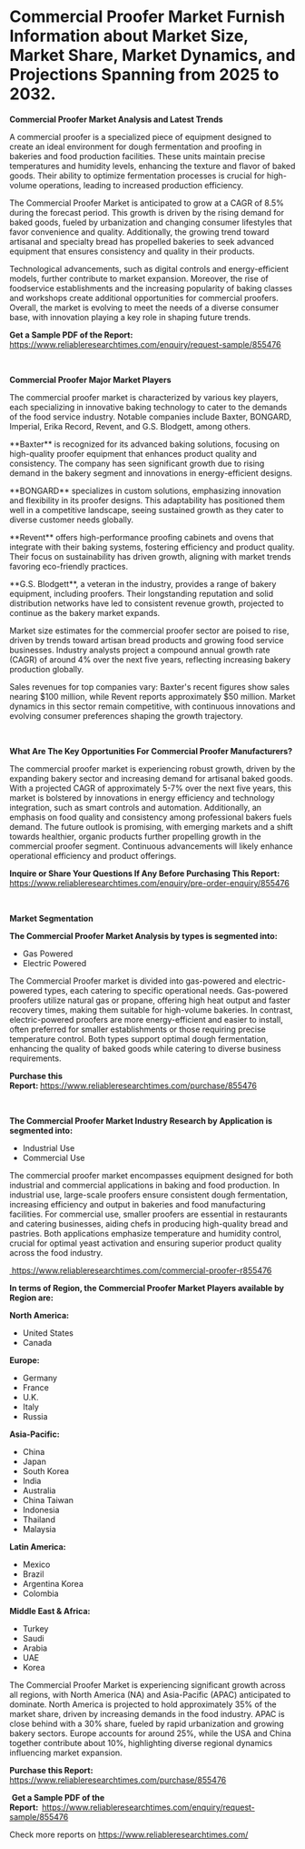 <p><h1>Commercial Proofer Market Furnish Information about Market Size, Market Share, Market Dynamics, and Projections Spanning from 2025 to 2032.</h1></p><p><strong>Commercial Proofer Market Analysis and Latest Trends</strong></p>
<p><p>A commercial proofer is a specialized piece of equipment designed to create an ideal environment for dough fermentation and proofing in bakeries and food production facilities. These units maintain precise temperatures and humidity levels, enhancing the texture and flavor of baked goods. Their ability to optimize fermentation processes is crucial for high-volume operations, leading to increased production efficiency.</p><p>The Commercial Proofer Market is anticipated to grow at a CAGR of 8.5% during the forecast period. This growth is driven by the rising demand for baked goods, fueled by urbanization and changing consumer lifestyles that favor convenience and quality. Additionally, the growing trend toward artisanal and specialty bread has propelled bakeries to seek advanced equipment that ensures consistency and quality in their products.</p><p>Technological advancements, such as digital controls and energy-efficient models, further contribute to market expansion. Moreover, the rise of foodservice establishments and the increasing popularity of baking classes and workshops create additional opportunities for commercial proofers. Overall, the market is evolving to meet the needs of a diverse consumer base, with innovation playing a key role in shaping future trends.</p></p>
<p><strong>Get a Sample PDF of the Report:&nbsp;</strong> <a href="https://www.reliableresearchtimes.com/enquiry/request-sample/855476?utm_campaign=3585&utm_medium=2&utm_source=Github&utm_content=ia&utm_term=10042025&utm_id=commercial-proofer">https://www.reliableresearchtimes.com/enquiry/request-sample/855476</a></p>
<p>&nbsp;</p>
<p><strong>Commercial Proofer Major Market Players</strong></p>
<p><p>The commercial proofer market is characterized by various key players, each specializing in innovative baking technology to cater to the demands of the food service industry. Notable companies include Baxter, BONGARD, Imperial, Erika Record, Revent, and G.S. Blodgett, among others.</p><p>**Baxter** is recognized for its advanced baking solutions, focusing on high-quality proofer equipment that enhances product quality and consistency. The company has seen significant growth due to rising demand in the bakery segment and innovations in energy-efficient designs.</p><p>**BONGARD** specializes in custom solutions, emphasizing innovation and flexibility in its proofer designs. This adaptability has positioned them well in a competitive landscape, seeing sustained growth as they cater to diverse customer needs globally.</p><p>**Revent** offers high-performance proofing cabinets and ovens that integrate with their baking systems, fostering efficiency and product quality. Their focus on sustainability has driven growth, aligning with market trends favoring eco-friendly practices. </p><p>**G.S. Blodgett**, a veteran in the industry, provides a range of bakery equipment, including proofers. Their longstanding reputation and solid distribution networks have led to consistent revenue growth, projected to continue as the bakery market expands.</p><p>Market size estimates for the commercial proofer sector are poised to rise, driven by trends toward artisan bread products and growing food service businesses. Industry analysts project a compound annual growth rate (CAGR) of around 4% over the next five years, reflecting increasing bakery production globally.</p><p>Sales revenues for top companies vary: Baxter's recent figures show sales nearing $100 million, while Revent reports approximately $50 million. Market dynamics in this sector remain competitive, with continuous innovations and evolving consumer preferences shaping the growth trajectory.</p></p>
<p>&nbsp;</p>
<p><strong>What Are The Key Opportunities For Commercial Proofer Manufacturers?</strong></p>
<p><p>The commercial proofer market is experiencing robust growth, driven by the expanding bakery sector and increasing demand for artisanal baked goods. With a projected CAGR of approximately 5-7% over the next five years, this market is bolstered by innovations in energy efficiency and technology integration, such as smart controls and automation. Additionally, an emphasis on food quality and consistency among professional bakers fuels demand. The future outlook is promising, with emerging markets and a shift towards healthier, organic products further propelling growth in the commercial proofer segment. Continuous advancements will likely enhance operational efficiency and product offerings.</p></p>
<p><strong>Inquire or Share Your Questions If Any Before Purchasing This Report:</strong> <a href="https://www.reliableresearchtimes.com/enquiry/pre-order-enquiry/855476?utm_campaign=3585&utm_medium=2&utm_source=Github&utm_content=ia&utm_term=10042025&utm_id=commercial-proofer">https://www.reliableresearchtimes.com/enquiry/pre-order-enquiry/855476</a></p>
<p>&nbsp;</p>
<p><strong>Market Segmentation</strong></p>
<p><strong>The Commercial Proofer Market Analysis by types is segmented into:</strong></p>
<p><ul><li>Gas Powered</li><li>Electric Powered</li></ul></p>
<p><p>The Commercial Proofer market is divided into gas-powered and electric-powered types, each catering to specific operational needs. Gas-powered proofers utilize natural gas or propane, offering high heat output and faster recovery times, making them suitable for high-volume bakeries. In contrast, electric-powered proofers are more energy-efficient and easier to install, often preferred for smaller establishments or those requiring precise temperature control. Both types support optimal dough fermentation, enhancing the quality of baked goods while catering to diverse business requirements.</p></p>
<p><strong>Purchase this Report:&nbsp;</strong><a href="https://www.reliableresearchtimes.com/purchase/855476?utm_campaign=3585&utm_medium=2&utm_source=Github&utm_content=ia&utm_term=10042025&utm_id=commercial-proofer">https://www.reliableresearchtimes.com/purchase/855476</a></p>
<p>&nbsp;</p>
<p><strong>The Commercial Proofer Market Industry Research by Application is segmented into:</strong></p>
<p><ul><li>Industrial Use</li><li>Commercial Use</li></ul></p>
<p><p>The commercial proofer market encompasses equipment designed for both industrial and commercial applications in baking and food production. In industrial use, large-scale proofers ensure consistent dough fermentation, increasing efficiency and output in bakeries and food manufacturing facilities. For commercial use, smaller proofers are essential in restaurants and catering businesses, aiding chefs in producing high-quality bread and pastries. Both applications emphasize temperature and humidity control, crucial for optimal yeast activation and ensuring superior product quality across the food industry.</p></p>
<p><a href="https://www.reliableresearchtimes.com/commercial-proofer-r855476?utm_campaign=3585&utm_medium=2&utm_source=Github&utm_content=ia&utm_term=10042025&utm_id=commercial-proofer">&nbsp;https://www.reliableresearchtimes.com/commercial-proofer-r855476</a></p>
<p><strong>In terms of Region, the Commercial Proofer Market Players available by Region are:</strong></p>
<p>
    <p> <strong> North America: </strong>
        <ul>
            <li>United States</li>
            <li>Canada</li>
        </ul>
        </p> 
    <p> <strong> Europe: </strong>
        <ul>
            <li>Germany</li>
            <li>France</li>
            <li>U.K.</li>
            <li>Italy</li>
            <li>Russia</li>
        </ul>
        </p> 
    <p> <strong> Asia-Pacific: </strong>
        <ul>
            <li>China</li>
            <li>Japan</li>
            <li>South Korea</li>
            <li>India</li>
            <li>Australia</li>
            <li>China Taiwan</li>
            <li>Indonesia</li>
            <li>Thailand</li>
            <li>Malaysia</li>
        </ul>
        </p> 
    <p> <strong> Latin America: </strong>
        <ul>
            <li>Mexico</li>
            <li>Brazil</li>
            <li>Argentina Korea</li>
            <li>Colombia</li>
        </ul>
        </p> 
    <p> <strong> Middle East & Africa: </strong>
        <ul>
            <li>Turkey</li>
            <li>Saudi</li>
            <li>Arabia</li>
            <li>UAE</li>
            <li>Korea</li>
        </ul>
    </p>
    </p>
<p><p>The Commercial Proofer Market is experiencing significant growth across all regions, with North America (NA) and Asia-Pacific (APAC) anticipated to dominate. North America is projected to hold approximately 35% of the market share, driven by increasing demands in the food industry. APAC is close behind with a 30% share, fueled by rapid urbanization and growing bakery sectors. Europe accounts for around 25%, while the USA and China together contribute about 10%, highlighting diverse regional dynamics influencing market expansion.</p></p>
<p><strong>Purchase this Report: </strong><a href="https://www.reliableresearchtimes.com/purchase/855476?utm_campaign=3585&utm_medium=2&utm_source=Github&utm_content=ia&utm_term=10042025&utm_id=commercial-proofer">https://www.reliableresearchtimes.com/purchase/855476</a></p>
<p>&nbsp;<strong>Get a Sample PDF of the Report:&nbsp;&nbsp;</strong><a href="https://www.reliableresearchtimes.com/enquiry/request-sample/855476?utm_campaign=3585&utm_medium=2&utm_source=Github&utm_content=ia&utm_term=10042025&utm_id=commercial-proofer">https://www.reliableresearchtimes.com/enquiry/request-sample/855476</a></p>
<p><strong></strong></p>
<p>Check more reports on <a href="https://www.reliableresearchtimes.com/?utm_campaign=3585&utm_medium=2&utm_source=Github&utm_content=ia&utm_term=10042025&utm_id=commercial-proofer">https://www.reliableresearchtimes.com/</a></p>